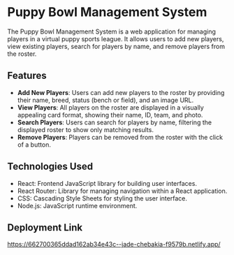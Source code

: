 # Puppy Bowl Management System

The Puppy Bowl Management System is a web application for managing players in a virtual puppy sports league. It allows users to add new players, view existing players, search for players by name, and remove players from the roster.

## Features

- **Add New Players**: Users can add new players to the roster by providing their name, breed, status (bench or field), and an image URL.
- **View Players**: All players on the roster are displayed in a visually appealing card format, showing their name, ID, team, and photo.
- **Search Players**: Users can search for players by name, filtering the displayed roster to show only matching results.
- **Remove Players**: Players can be removed from the roster with the click of a button.

## Technologies Used

- React: Frontend JavaScript library for building user interfaces.
- React Router: Library for managing navigation within a React application.
- CSS: Cascading Style Sheets for styling the user interface.
- Node.js: JavaScript runtime environment.



## Deployment Link

https://662700365ddad162ab34e43c--jade-chebakia-f9579b.netlify.app/
